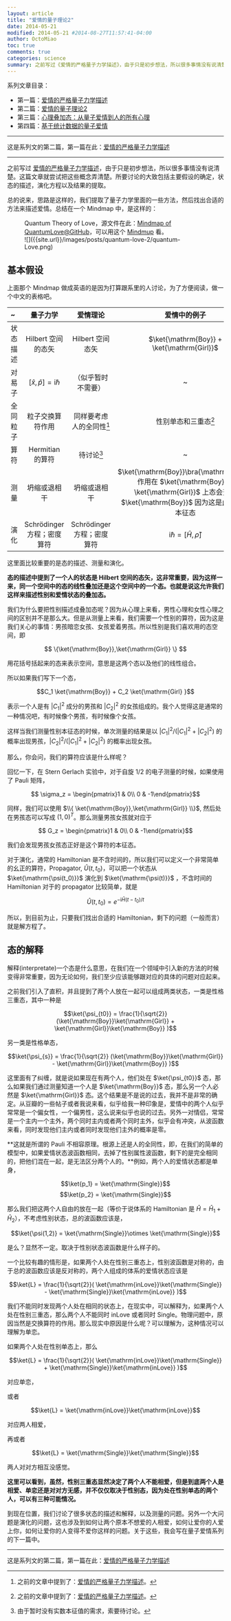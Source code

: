 ```yaml
---
layout: article
title: "爱情的量子理论2"
date: 2014-05-21
modified: 2014-05-21 #2014-08-27T11:57:41-04:00
author: OctoMiao
toc: true
comments: true
categories: science
summary: 之前写过《爱情的严格量子力学描述》，由于只是初步想法，所以很多事情没有说清楚。这篇文章就尝试把这些概念弄清楚。所要讨论的大致包括主要假设的确定，状态的描述，演化方程以及结果的提取。
---
```




$$\newcommand{\bra}[1]{\left\langle #1\right|}
\newcommand{\ket}[1]{\left| #1\right\rangle}
\newcommand{\braket}[2]{\langle #1 \mid #2 \rangle}$$


系列文章目录：

* 第一篇：[爱情的严格量子力学描述](/science/quantum-love.html)
* 第二篇：[爱情的量子理论2](/science/quantum-love-2.html})
* 第三篇：[心理叠加态：从量子爱情到人的所有心理](/science/from-quantum-love-to-quantum-psychology.html)
* 第四篇：[基于统计数据的量子爱情](/science/quantum-psychology-cognition-and-statistics.html)


-----

这是系列文的第二篇，第一篇在此：[爱情的严格量子力学描述](/science/quantum-love.html)

------

之前写过 [爱情的严格量子力学描述](/science/quantum-love.html)，由于只是初步想法，所以很多事情没有说清楚。这篇文章就尝试把这些概念弄清楚。所要讨论的大致包括主要假设的确定，状态的描述，演化方程以及结果的提取。

总的说来，思路是这样的，我们提取了量子力学里面的一些方法，然后找出合适的方法来描述爱情。总结在一个 Mindmap 中，是这样的：


<figure markdown="1">
<figcaption>
Quantum Theory of Love，源文件在此：<a href="https://raw.github.com/emptymalei/QuantumLove/master/mindmap/quantumLove.mup">Mindmap of QuantumLove@GitHub</a>，可以用这个 <a href="http://www.mindmup.com/">Mindmup</a> 看。
</figcaption>
![]({{site.url}}/images/posts/quantum-love-2/quantum-Love.png)
</figure>


## 基本假设

上面那个 Mindmap 做成英语的是因为打算跟系里的人讨论，为了方便阅读，做一个中文的表格吧。

|  ~            |  量子力学           |     爱情理论  |   爱情中的例子    | 
|:------------- |:-----------------:|:------------:|:---------------:|
|   状态描述     |  Hilbert 空间的态矢  | Hilbert 空间态矢 | $\ket{\mathrm{Boy}} + \ket{\mathrm{Girl}}$  |
|     对易子     |  $[\hat x, \hat p]=\mathrm i \hbar$      |   （似乎暂时不需要） | ~ |
|     全同粒子   |  粒子交换算符作用      |  同样要考虑人的全同性[^1]  | 性别单态和三重态[^1]  |
|     算符      |  Hermitian 的算符   |  待讨论[^2]   |   ~   |
|   测量         |     坍缩或退相干    |  坍缩或退相干   |  $\ket{\mathrm{Boy}}\bra{\mathrm{Boy}}$ 作用在 $\ket{\mathrm{Boy}} + \ket{\mathrm{Girl}}$ 上态会变成 $\ket{\mathrm{Boy}}$ 因为这是此算符的本征态  |
|  演化  |  Schrödinger 方程；密度算符  |  Schrödinger 方程；密度算符  | $\mathrm i \hbar = [\hat H, \hat \rho]$  |


这里面比较重要的是态的描述、测量和演化。

**态的描述中提到了一个人的状态是 Hilbert 空间的态矢，这非常重要，因为这样一来，同一个空间中的态的线性叠加还是这个空间中的一个态。也就是说这允许我们这样来描述性别和爱情状态的叠加态。**

我们为什么要把性别描述成叠加态呢？因为从心理上来看，男性心理和女性心理之间的区别并不是那么大。但是从测量上来看，我们需要一个性别的算符，因为这是我们关心的事情：男孩暗恋女孩、女孩爱着男孩。所以性别是我们喜欢用的态空间，即 

$$ \{\ket{\mathrm{Boy}},\ket{\mathrm{Girl}} \} $$

用花括号括起来的态来表示空间，意思是这两个态以及他们的线性组合。

所以如果我们写下一个态，

$$C_1 \ket{\mathrm{Boy}} + C_2 \ket{\mathrm{Girl} }$$

表示一个人是有 $\lvert C_1\rvert^2$ 成分的男孩和 $\lvert C_2\rvert^2$ 的女孩组成的。我个人觉得这是通常的一种情况吧，有时候像个男孩，有时候像个女孩。

这样当我们测量性别本征态的时候，单次测量的结果是以 $\lvert C_1\rvert ^2/(\lvert C_1\rvert^2 + \lvert C_2\rvert ^2)$ 的概率出现男孩，$\lvert C_2\rvert^2/(\lvert C_1\rvert ^2 + \lvert C_2\rvert^2)$ 的概率出现女孩。

那么，你会问，我们的算符应该是什么样呢？

回忆一下，在 Stern Gerlach 实验中，对于自旋 1/2 的电子测量的时候，如果使用了 Pauli 矩阵，

$$ \sigma_z = \begin{pmatrix}1 & 0\\ 0 & -1\end{pmatrix}$$

同样，我们可以使用 $\\{ \ket{\mathrm{Boy}},\ket{\mathrm{Girl}} \\}$, 然后处在男孩态可以写成 $(1,0)^T$。那么测量男孩女孩就对应于

$$ G_z = \begin{pmatrix}1 & 0\\ 0 & -1\end{pmatrix}$$

我们会发现男孩女孩态正好是这个算符的本征态。


对于演化，通常的 Hamiltonian 是不含时间的，所以我们可以定义一个非常简单的幺正的算符，Propagator, $\hat U(t,t_0)$，可以把一个状态从 $\ket{\mathrm{\psi(t_0)}}$ 演化到 $\ket{\mathrm{\psi(t)}}$ ，不含时间的 Hamiltonian 对于的 propagator 比较简单，就是 

$$\hat U(t,t_0) = e^{-\mathrm i \hat H (t-t_0)/t}$$

所以，到目前为止，只要我们找出合适的 Hamiltonian，剩下的问题（一般而言）就是解方程了。



## 态的解释

解释(interpretate)一个态是什么意思，在我们在一个领域中引入新的方法的时候变得非常重要，因为无论如何，我们至少应该能够跟对应的具体的问题对应起来。

之前我们引入了直积，并且提到了两个人放在一起可以组成两类状态，一类是性格三重态，其中一种是

$$\ket{\psi_{t0}} = \frac{1}{\sqrt{2}} (\ket{\mathrm{Boy}}\ket{\mathrm{Girl}} + \ket{\mathrm{Girl}}\ket{\mathrm{Boy}} )$$

另一类是性格单态，

$$\ket{\psi_{s}} = \frac{1}{\sqrt{2}} (\ket{\mathrm{Boy}}\ket{\mathrm{Girl}} - \ket{\mathrm{Girl}}\ket{\mathrm{Boy}} )$$

这里面有了纠缠，就是说如果现在有两个人，他们处在 $\ket{\psi_{t0}}$ 态，那么如果我们通过测量知道一个人是 $\ket{\mathrm{Boy}}$ 态，那么另一个人必然是 $\ket{\mathrm{Girl}}$ 态。这个结果是不是说的过去，我并不是非常的确定。从豆瓣的一些帖子或者我说来看，似乎给我一种印象是，爱情中的两个人似乎常常是一个偏女性，一个偏男性，这么说来似乎也说的过去。另外一对情侣，常常是一个主内一个主外，两个同时主内或者两个同时主外，似乎会有冲突，从波函数来看，同时发现他们主内或者同时发现他们主外的概率是零。

**这就是所谓的 Pauli 不相容原理。根源上还是人的全同性，即，在我们的简单的模型中，如果爱情状态波函数相同，去掉了性别属性波函数，剩下的是完全相同的，把他们混在一起，是无法区分两个人的。**例如，两个人的爱情状态都是单身，

$$\ket{p_1} = \ket{\mathrm{Single}}$$
$$\ket{p_2} = \ket{\mathrm{Single}}$$

那么我们把这两个人自由的放在一起（等价于说体系的 Hamiltonian 是 $\hat H = \hat H_1 + \hat H_2$），不考虑性别状态，总的波函数应该是，

$$\ket{\psi(1,2)} = \ket{\mathrm{Single}}\otimes \ket{\mathrm{Single}}$$

是么？显然不一定。取决于性别状态波函数是什么样子的。

一个比较有趣的情形是，如果两个人处在性别三重态上，性别波函数是对称的，由于总的波函数应该是反对称的，两个人组成的体系的爱情状态应该是

$$\ket{L} = \frac{1}{\sqrt{2}}( \ket{\mathrm{inLove}}\ket{\mathrm{Single}} - \ket{\mathrm{Single}}\ket{\mathrm{inLove}} )$$

我们不能同时发现两个人处在相同的状态上，在现实中，可以解释为，如果两个人处在性别三重态，那么两个人不能同时 inLove 或者同时 Single。物理问题中，原因当然是交换算符的作用。那么现实中原因是什么呢？可以理解为，这种情况可以理解为单恋。

如果两个人处在性别单态上，那么

$$\ket{L} = \frac{1}{\sqrt{2}}( \ket{\mathrm{inLove}}\ket{\mathrm{Single}} + \ket{\mathrm{Single}}\ket{\mathrm{inLove}} )$$

对应单恋，

或者

$$\ket{L} = \ket{\mathrm{inLove}}\ket{\mathrm{inLove}}$$

对应两人相爱，

再或者

$$\ket{L} = \ket{\mathrm{Single}}\ket{\mathrm{Single}}$$

两人对对方相互没感觉。



**这里可以看到，虽然，性别三重态显然决定了两个人不能相爱，但是到底两个人是相爱、单恋还是对对方无感，并不仅仅取决于性别态，因为处在性别单态的两个人，可以有三种可能情况。**


到现在位置，我们讨论了很多状态的描述和解释，以及测量的问题。另外一个大问题是演化的问题，这也涉及到如何让两个原本不想爱的人相爱，如何让爱你的人爱上你，如何让爱你的人变得不爱你这样的问题。关于这些，我会写在量子爱情系列的下一篇中。

-----
这是系列文的第二篇，第一篇在此：[爱情的严格量子力学描述](quantum-love.html)


[^1]:  之前的文章中提到了：[爱情的严格量子力学描述](quantum-love.html)。
[^2]:  由于暂时没有实数本征值的需求，索要待讨论。